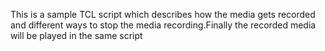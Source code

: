 This is a sample TCL script which describes how the media gets recorded and different ways to stop the media recording.Finally the recorded media will be played in the same script
